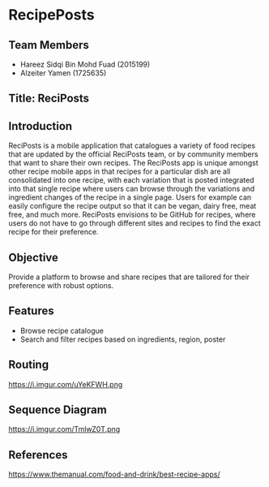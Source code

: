 # RecipePosts
## Team Members
- Hareez Sidqi Bin Mohd Fuad (2015199)
- Alzeiter Yamen (1725635)
## Title: ReciPosts
## Introduction
ReciPosts is a mobile application that catalogues a variety of food recipes that are updated by the official ReciPosts team, or by community members that want to share their own recipes. The ReciPosts app is unique amongst other recipe mobile apps in that recipes for a particular dish are all consolidated into one recipe, with each variation that is posted integrated into that single recipe where users can browse through the variations and ingredient changes of the recipe in a single page. Users for example can easily configure the recipe output so that it can be vegan, dairy free, meat free, and much more.
ReciPosts envisions to be GitHub for recipes, where users do not have to go through different sites and recipes to find the exact recipe for their preference.
## Objective
Provide a platform to browse and share recipes that are tailored for their preference with robust options.
## Features
- Browse recipe catalogue 
- Search and filter recipes based on ingredients, region, poster
## Routing 
https://i.imgur.com/uYeKFWH.png
## Sequence Diagram
https://i.imgur.com/TmlwZ0T.png
## References
https://www.themanual.com/food-and-drink/best-recipe-apps/
